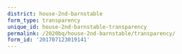 ```yaml
---
district: house-2nd-barnstable
form_type: transparency
unique_id: house-2nd-barnstable-transparency
permalink: /2020bq/house-2nd-barnstable/transparency/
form_id: '201707123019141'
---
```

